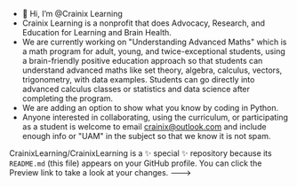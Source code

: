 - 👋 Hi, I’m @Crainix Learning
- Crainix Learning is a nonprofit that does Advocacy, Research, and Education for Learning and Brain Health. 
- We are currently working on "Understanding Advanced Maths" which is a math program for adult, young, and twice-exceptional students, using a brain-friendly positive education approach so that students can understand advanced maths like set theory, algebra, calculus, vectors, trigonometry, with data examples. Students can go directly into advanced calculus classes or statistics and data science after completing the program. 
- We are adding an option to show what you know by coding in Python. 
- Anyone interested in collaborating, using the curriculum, or participating as a student is welcome to email crainix@outlook.com 
and include enough info or "UAM" in the subject so that we know it is not spam. 

CrainixLearning/CrainixLearning is a ✨ special ✨ repository because its `README.md` (this file) appears on your GitHub profile.
You can click the Preview link to take a look at your changes.
--->
